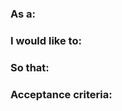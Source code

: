 ###  As a:
<!-- Label as person completing the action for the issue -->

### I would like to:
<!-- Describe in as much detail as possible the action the issue concerns -->

### So that:
<!-- Describe the outcomes of the issue -->

### Acceptance criteria:
<!-- List everything here required to resolve the issue -->

